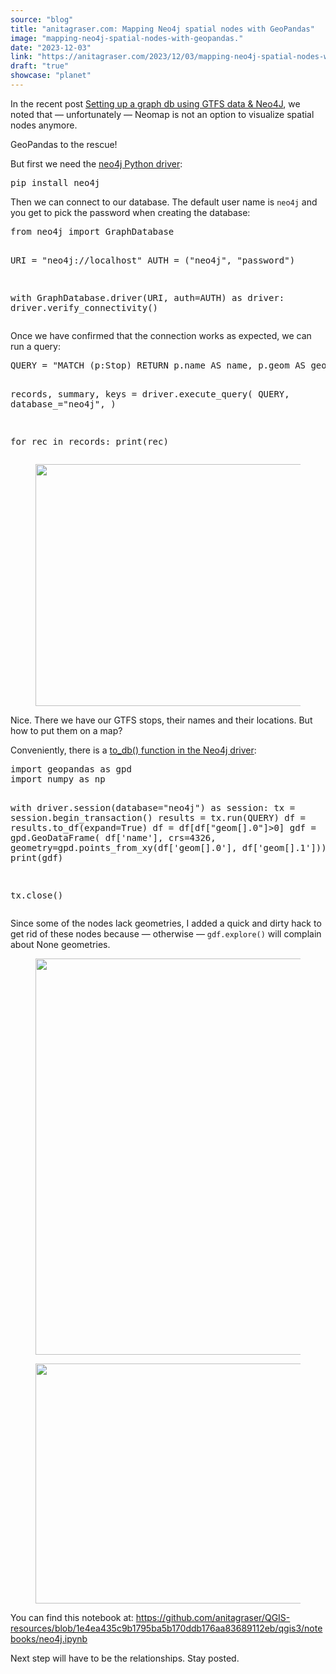 ```yaml
---
source: "blog"
title: "anitagraser.com: Mapping Neo4j spatial nodes with GeoPandas"
image: "mapping-neo4j-spatial-nodes-with-geopandas."
date: "2023-12-03"
link: "https://anitagraser.com/2023/12/03/mapping-neo4j-spatial-nodes-with-geopandas/"
draft: "true"
showcase: "planet"
---
```


<p>In the recent post <a href="https://anitagraser.com/2023/11/27/setting-up-a-graph-db-using-gtfs-data-neo4j/">Setting up a graph db using GTFS data &amp; Neo4J</a>, we noted that &#8212; unfortunately &#8212; Neomap is not an option to visualize spatial nodes anymore. </p>



<p>GeoPandas to the rescue!</p>



<p>But first we need the <a href="https://neo4j.com/docs/python-manual/current/">neo4j Python driver</a>: </p>


<div class="wp-block-syntaxhighlighter-code "><pre class="brush: python; title: ; notranslate">
pip install neo4j
</pre></div>


<p>Then we can connect to our database. The default user name is <code>neo4j</code> and you get to pick the password when creating the database: </p>


<div class="wp-block-syntaxhighlighter-code "><pre class="brush: python; title: ; notranslate">
from neo4j import GraphDatabase

URI = "neo4j://localhost"
AUTH = ("neo4j", "password")

with GraphDatabase.driver(URI, auth=AUTH) as driver:
    driver.verify_connectivity()
</pre></div>


<p>Once we have confirmed that the connection works as expected, we can run a query:</p>


<div class="wp-block-syntaxhighlighter-code "><pre class="brush: python; title: ; notranslate">
QUERY = "MATCH (p:Stop) RETURN p.name AS name, p.geom AS geom"

records, summary, keys = driver.execute_query(
    QUERY, database_="neo4j",
)

for rec in records:
    print(rec)
</pre></div>


<figure class="wp-block-image size-large"><img width="537" height="387" data-attachment-id="8669" data-permalink="https://anitagraser.com/2023/12/03/mapping-neo4j-spatial-nodes-with-geopandas/image-1-11/" data-orig-file="https://underdark.files.wordpress.com/2023/12/image-1.png" data-orig-size="537,387" data-comments-opened="1" data-image-meta="{&quot;aperture&quot;:&quot;0&quot;,&quot;credit&quot;:&quot;&quot;,&quot;camera&quot;:&quot;&quot;,&quot;caption&quot;:&quot;&quot;,&quot;created_timestamp&quot;:&quot;0&quot;,&quot;copyright&quot;:&quot;&quot;,&quot;focal_length&quot;:&quot;0&quot;,&quot;iso&quot;:&quot;0&quot;,&quot;shutter_speed&quot;:&quot;0&quot;,&quot;title&quot;:&quot;&quot;,&quot;orientation&quot;:&quot;0&quot;}" data-image-title="image-1" data-image-description="" data-image-caption="" data-medium-file="https://underdark.files.wordpress.com/2023/12/image-1.png?w=300" data-large-file="https://underdark.files.wordpress.com/2023/12/image-1.png?w=537" src="https://underdark.files.wordpress.com/2023/12/image-1.png?w=537" alt="" class="wp-image-8669" srcset="https://underdark.files.wordpress.com/2023/12/image-1.png 537w, https://underdark.files.wordpress.com/2023/12/image-1.png?w=150 150w, https://underdark.files.wordpress.com/2023/12/image-1.png?w=300 300w" sizes="(max-width: 537px) 100vw, 537px" /></figure>



<p>Nice. There we have our GTFS stops, their names and their locations. But how to put them on a map? </p>



<p>Conveniently, there is a <a href="https://neo4j.com/docs/api/python-driver/current/api.html#neo4j.Result.to_df">to_db() function in the Neo4j driver</a>:</p>


<div class="wp-block-syntaxhighlighter-code "><pre class="brush: python; title: ; notranslate">
import geopandas as gpd
import numpy as np

with driver.session(database=&quot;neo4j&quot;) as session:
    tx = session.begin_transaction()
    results = tx.run(QUERY)
    df = results.to_df(expand=True)
    df = df&#91;df&#91;&quot;geom&#91;].0&quot;]&gt;0]
    gdf = gpd.GeoDataFrame(
        df&#91;'name'], crs=4326,
        geometry=gpd.points_from_xy(df&#91;'geom&#91;].0'], df&#91;'geom&#91;].1']))
    print(gdf)

tx.close() 
</pre></div>


<p>Since some of the nodes lack geometries, I added a quick and dirty hack to get rid of these nodes because &#8212; otherwise &#8212; <code>gdf.explore()</code> will complain about None geometries. </p>



<figure class="wp-block-image size-large"><img width="539" height="634" data-attachment-id="8673" data-permalink="https://anitagraser.com/2023/12/03/mapping-neo4j-spatial-nodes-with-geopandas/image-3-9/" data-orig-file="https://underdark.files.wordpress.com/2023/12/image-3.png" data-orig-size="539,634" data-comments-opened="1" data-image-meta="{&quot;aperture&quot;:&quot;0&quot;,&quot;credit&quot;:&quot;&quot;,&quot;camera&quot;:&quot;&quot;,&quot;caption&quot;:&quot;&quot;,&quot;created_timestamp&quot;:&quot;0&quot;,&quot;copyright&quot;:&quot;&quot;,&quot;focal_length&quot;:&quot;0&quot;,&quot;iso&quot;:&quot;0&quot;,&quot;shutter_speed&quot;:&quot;0&quot;,&quot;title&quot;:&quot;&quot;,&quot;orientation&quot;:&quot;0&quot;}" data-image-title="image-3" data-image-description="" data-image-caption="" data-medium-file="https://underdark.files.wordpress.com/2023/12/image-3.png?w=255" data-large-file="https://underdark.files.wordpress.com/2023/12/image-3.png?w=539" src="https://underdark.files.wordpress.com/2023/12/image-3.png?w=539" alt="" class="wp-image-8673" srcset="https://underdark.files.wordpress.com/2023/12/image-3.png 539w, https://underdark.files.wordpress.com/2023/12/image-3.png?w=128 128w, https://underdark.files.wordpress.com/2023/12/image-3.png?w=255 255w" sizes="(max-width: 539px) 100vw, 539px" /></figure>



<figure class="wp-block-image size-large"><img width="537" height="384" data-attachment-id="8675" data-permalink="https://anitagraser.com/2023/12/03/mapping-neo4j-spatial-nodes-with-geopandas/image-4-9/" data-orig-file="https://underdark.files.wordpress.com/2023/12/image-4.png" data-orig-size="537,384" data-comments-opened="1" data-image-meta="{&quot;aperture&quot;:&quot;0&quot;,&quot;credit&quot;:&quot;&quot;,&quot;camera&quot;:&quot;&quot;,&quot;caption&quot;:&quot;&quot;,&quot;created_timestamp&quot;:&quot;0&quot;,&quot;copyright&quot;:&quot;&quot;,&quot;focal_length&quot;:&quot;0&quot;,&quot;iso&quot;:&quot;0&quot;,&quot;shutter_speed&quot;:&quot;0&quot;,&quot;title&quot;:&quot;&quot;,&quot;orientation&quot;:&quot;0&quot;}" data-image-title="image-4" data-image-description="" data-image-caption="" data-medium-file="https://underdark.files.wordpress.com/2023/12/image-4.png?w=300" data-large-file="https://underdark.files.wordpress.com/2023/12/image-4.png?w=537" src="https://underdark.files.wordpress.com/2023/12/image-4.png?w=537" alt="" class="wp-image-8675" srcset="https://underdark.files.wordpress.com/2023/12/image-4.png 537w, https://underdark.files.wordpress.com/2023/12/image-4.png?w=150 150w, https://underdark.files.wordpress.com/2023/12/image-4.png?w=300 300w" sizes="(max-width: 537px) 100vw, 537px" /></figure>



<p>You can find this notebook at: <a href="https://github.com/anitagraser/QGIS-resources/blob/1e4ea435c9b1795ba5b170ddb176aa83689112eb/qgis3/notebooks/neo4j.ipynb">https://github.com/anitagraser/QGIS-resources/blob/1e4ea435c9b1795ba5b170ddb176aa83689112eb/qgis3/notebooks/neo4j.ipynb</a></p>



<p>Next step will have to be the relationships. Stay posted. </p>
